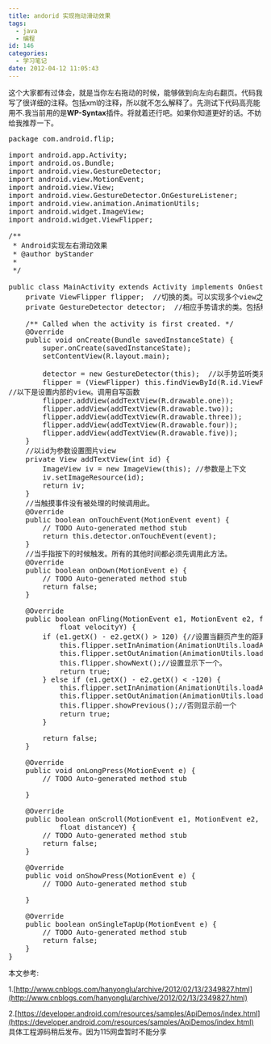```yaml
---
title: andorid 实现拖动滑动效果
tags:
  - java
  - 编程
id: 146
categories:
  - 学习笔记
date: 2012-04-12 11:05:43
---
```


这个大家都有过体会，就是当你左右拖动的时候，能够做到向左向右翻页。代码我写了很详细的注释。包括xml的注释，所以就不怎么解释了。先测试下代码高亮能用不.我当前用的是**WP-Syntax**插件。将就着还行吧。如果你知道更好的话。不妨给我推荐一下。
<pre lang="java">package com.android.flip;

import android.app.Activity;
import android.os.Bundle;
import android.view.GestureDetector;
import android.view.MotionEvent;
import android.view.View;
import android.view.GestureDetector.OnGestureListener;
import android.view.animation.AnimationUtils;
import android.widget.ImageView;
import android.widget.ViewFlipper;

/**
 * Android实现左右滑动效果
 * @author byStander
 *
 */</pre>
<!--more-->
<pre lang="java">public class MainActivity extends Activity implements OnGestureListener {  //实现了手势监听类
    private ViewFlipper flipper;  //切换的类。可以实现多个view之间的切换，也可以说设置间隔时间自动切换
    private GestureDetector detector;  //相应手势请求的类。包括触摸

    /** Called when the activity is first created. */
    @Override
    public void onCreate(Bundle savedInstanceState) {
        super.onCreate(savedInstanceState);
        setContentView(R.layout.main);

        detector = new GestureDetector(this);  //以手势监听类来初始化它
        flipper = (ViewFlipper) this.findViewById(R.id.ViewFlipper1);
//以下是设置内部的view。调用自写函数
        flipper.addView(addTextView(R.drawable.one));
        flipper.addView(addTextView(R.drawable.two));
        flipper.addView(addTextView(R.drawable.three));
        flipper.addView(addTextView(R.drawable.four));
        flipper.addView(addTextView(R.drawable.five));
    }
    //以id为参数设置图片view
    private View addTextView(int id) {
        ImageView iv = new ImageView(this); //参数是上下文
        iv.setImageResource(id);
        return iv;
    }
    //当触摸事件没有被处理的时候调用此。
    @Override
    public boolean onTouchEvent(MotionEvent event) {
        // TODO Auto-generated method stub
        return this.detector.onTouchEvent(event);
    }
    //当手指按下的时候触发。所有的其他时间都必须先调用此方法。
    @Override
    public boolean onDown(MotionEvent e) {
        // TODO Auto-generated method stub
        return false;
    }

    @Override
    public boolean onFling(MotionEvent e1, MotionEvent e2, float velocityX,
            float velocityY) {
        if (e1.getX() - e2.getX() &gt; 120) {//设置当翻页产生的距离大于120的时候才触发翻页效果
            this.flipper.setInAnimation(AnimationUtils.loadAnimation(this, R.anim.push_left_in));
            this.flipper.setOutAnimation(AnimationUtils.loadAnimation(this, R.anim.push_left_out));
            this.flipper.showNext();//设置显示下一个。
            return true;
        } else if (e1.getX() - e2.getX() &lt; -120) {
            this.flipper.setInAnimation(AnimationUtils.loadAnimation(this, R.anim.push_right_in));
            this.flipper.setOutAnimation(AnimationUtils.loadAnimation(this, R.anim.push_right_out));
            this.flipper.showPrevious();//否则显示前一个
            return true;
        }

        return false;
    }

    @Override
    public void onLongPress(MotionEvent e) {
        // TODO Auto-generated method stub

    }

    @Override
    public boolean onScroll(MotionEvent e1, MotionEvent e2, float distanceX,
            float distanceY) {
        // TODO Auto-generated method stub
        return false;
    }

    @Override
    public void onShowPress(MotionEvent e) {
        // TODO Auto-generated method stub

    }

    @Override
    public boolean onSingleTapUp(MotionEvent e) {
        // TODO Auto-generated method stub
        return false;
    }
}</pre>
本文参考:

1.[http://www.cnblogs.com/hanyonglu/archive/2012/02/13/2349827.html](http://www.cnblogs.com/hanyonglu/archive/2012/02/13/2349827.html)

2.[https://developer.android.com/resources/samples/ApiDemos/index.html](https://developer.android.com/resources/samples/ApiDemos/index.html)
具体工程源码稍后发布。因为115网盘暂时不能分享
